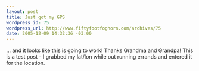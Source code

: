 ```yaml
--- 
layout: post
title: Just got my GPS
wordpress_id: 75
wordpress_url: http://www.fiftyfootfoghorn.com/archives/75
date: 2005-12-09 14:32:36 -03:00
---
```

... and it looks like this is going to work! Thanks Grandma and Grandpa! This is a test post - I grabbed my lat/lon while out running errands and entered it for the location.
